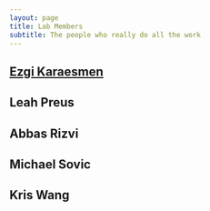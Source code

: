 ```yaml
---
layout: page
title: Lab Members
subtitle: The people who really do all the work
---
```


## [Ezgi Karaesmen](https://karaesmen.github.io/)
## Leah Preus
## Abbas Rizvi
## Michael Sovic
## Kris Wang
